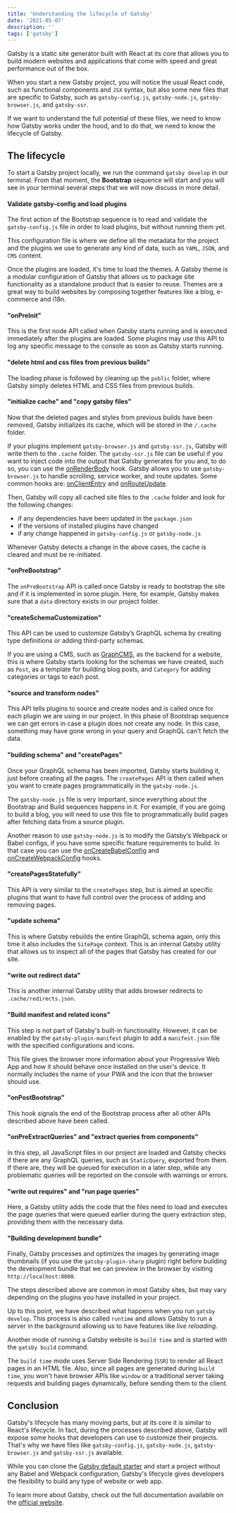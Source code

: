 ```yaml
---
title: 'Understanding the lifecycle of Gatsby'
date: '2021-05-07'
description: ''
tags: ['gatsby']
---
```


Gatsby is a static site generator built with React at its core that allows you to build modern websites and applications that come with speed and great performance out of the box.

When you start a new Gatsby project, you will notice the usual React code, such as functional components and `JSX` syntax, but also some new files that are specific to Gatsby, such as `gatsby-config.js`, `gatsby-node.js`, `gatsby-browser.js`, and `gatsby-ssr`.

If we want to understand the full potential of these files, we need to know how Gatsby works under the hood, and to do that, we need to know the lifecycle of Gatsby.

## The lifecycle

To start a Gatsby project locally, we run the command `gatsby develop` in our terminal. From that moment, the **Bootstrap** sequence will start and you will see in your terminal several steps that we will now discuss in more detail.

#### Validate gatsby-config and load plugins

The first action of the Bootstrap sequence is to read and validate the `gatsby-config.js` file in order to load plugins, but without running them yet.

This configuration file is where we define all the metadata for the project and the plugins we use to generate any kind of data, such as `YAML`, `JSON`, and `CMS` content.

Once the plugins are loaded, it's time to load the themes. A Gatsby theme is a modular configuration of Gatsby that allows us to package site functionality as a standalone product that is easier to reuse. Themes are a great way to build websites by composing together features like a blog, e-commerce and i18n.

#### "onPreInit"

This is the first node API called when Gatsby starts running and is executed immediately after the plugins are loaded. Some plugins may use this API to log any specific message to the console as soon as Gatsby starts running.

#### "delete html and css files from previous builds"

The loading phase is followed by cleaning up the `public` folder, where Gatsby simply deletes HTML and CSS files from previous builds.

#### "initialize cache" and "copy gatsby files"

Now that the deleted pages and styles from previous builds have been removed, Gatsby initializes its cache, which will be stored in the `/.cache` folder.

If your plugins implement `gatsby-browser.js` and `gatsby-ssr.js`, Gatsby will write them to the `.cache` folder. The `gatsby-ssr.js` file can be useful if you want to inject code into the output that Gatsby generates for you and, to do so, you can use the [onRenderBody](https://www.gatsbyjs.com/docs/reference/config-files/gatsby-ssr/#onRenderBody) hook. Gatsby allows you to use `gatsby-browser.js` to handle scrolling, service worker, and route updates. Some common hooks are: [onClientEntry](https://www.gatsbyjs.com/docs/reference/config-files/gatsby-browser/#onClientEntry) and [onRouteUpdate](https://www.gatsbyjs.com/docs/reference/config-files/gatsby-browser/#onRouteUpdate).

Then, Gatsby will copy all cached site files to the `.cache` folder and look for the following changes:

- if any dependencies have been updated in the `package.json`
- if the versions of installed plugins have changed
- if any change happened in `gatsby-config.js` or `gatsby-node.js`

Whenever Gatsby detects a change in the above cases, the cache is cleared and must be re-initiated.

#### "onPreBootstrap"

The `onPreBootstrap` API is called once Gatsby is ready to bootstrap the site and if it is implemented in some plugin. Here, for example, Gatsby makes sure that a `data` directory exists in our project folder.

#### "createSchemaCustomization"

This API can be used to customize Gatsby’s GraphQL schema by creating type definitions or adding third-party schemas.

If you are using a CMS, such as [GraphCMS](https://graphcms.com), as the backend for a website, this is where Gatsby starts looking for the schemas we have created, such as `Post`, as a template for building blog posts, and `Category` for adding categories or tags to each post.

#### "source and transform nodes"

This API tells plugins to source and create nodes and is called once for each plugin we are using in our project.
In this phase of Bootstrap sequence we can get errors in case a plugin does not create any node. In this case, something may have gone wrong in your query and GraphQL can't fetch the data.

#### "building schema" and "createPages"

Once your GraphQL schema has been imported, Gatsby starts building it, just before creating all the pages. The `createPages` API is then called when you want to create pages programmatically in the `gatsby-node.js`.

The `gatsby-node.js` file is very important, since everything about the Bootstrap and Build sequences happens in it. For example, if you are going to build a blog, you will need to use this file to programmatically build pages after fetching data from a source plugin.

Another reason to use `gatsby-node.js` is to modify the Gatsby’s Webpack or Babel configs, if you have some specific feature requirements to build. In that case you can use the [onCreateBabelConfig](https://www.gatsbyjs.com/docs/reference/config-files/gatsby-node/#onCreateBabelConfig) and [onCreateWebpackConfig](https://www.gatsbyjs.com/docs/reference/config-files/gatsby-node/#onCreateWebpackConfig) hooks.

#### "createPagesStatefully"

This API is very similar to the `createPages` step, but is aimed at specific plugins that want to have full control over the process of adding and removing pages.

#### "update schema"

This is where Gatsby rebuilds the entire GraphQL schema again, only this time it also includes the `SitePage` context. This is an internal Gatsby utility that allows us to inspect all of the pages that Gatsby has created for our site.

#### "write out redirect data"

This is another internal Gatsby utility that adds browser redirects to `.cache/redirects.json`.

#### "Build manifest and related icons"

This step is not part of Gatsby's built-in functionality. However, it can be enabled by the `gatsby-plugin-manifest` plugin to add a `manifest.json` file with the specified configurations and icons.

This file gives the browser more information about your Progressive Web App and how it should behave once installed on the user's device. It normally includes the name of your PWA and the icon that the browser should use.

#### "onPostBootstrap"

This hook signals the end of the Bootstrap process after all other APIs described above have been called.

#### "onPreExtractQueries" and "extract queries from components"

In this step, all JavaScript files in our project are loaded and Gatsby checks if there are any GraphQL queries, such as `StaticQuery`, exported from them.
If there are, they will be queued for execution in a later step, while any problematic queries will be reported on the console with warnings or errors.

#### "write out requires" and "run page queries"

Here, a Gatsby utility adds the code that the files need to load and executes the page queries that were queued earlier during the query extraction step, providing them with the necessary data.

#### "Building development bundle"

Finally, Gatsby processes and optimizes the images by generating image thumbnails (if you use the `gatsby-plugin-sharp` plugin) right before building the development bundle that we can preview in the browser by visiting `http://localhost:8000`.

The steps described above are common in most Gatsby sites, but may vary depending on the plugins you have installed in your project.

Up to this point, we have described what happens when you run `gatsby develop`. This process is also called `runtime` and allows Gatsby to run a server in the background allowing us to have features like _live reloading_.

Another mode of running a Gatsby website is `build time` and is started with the `gatsby build` command.

The `build time` mode uses Server Side Rendering (`SSR`) to render all React pages in an HTML file. Also, since all pages are generated during `build time`, you won't have browser APIs like `window` or a traditional server taking requests and building pages dynamically, before sending them to the client.

## Conclusion

Gatsby's lifecycle has many moving parts, but at its core it is similar to React's lifecycle. In fact, during the processes described above, Gatsby will expose some hooks that developers can use to customize their projects. That's why we have files like `gatsby-config.js`, `gatsby-node.js`, `gatsby-browser.js` and `gatsby-ssr.js` available.

While you can clone the [Gatsby default starter](https://github.com/gatsbyjs/gatsby-starter-default) and start a project without any Babel and Webpack configuration, Gatsby's lifecycle gives developers the flexibility to build any type of website or web app.

To learn more about Gatsby, check out the full documentation available on the [official website](https://www.gatsbyjs.com).
